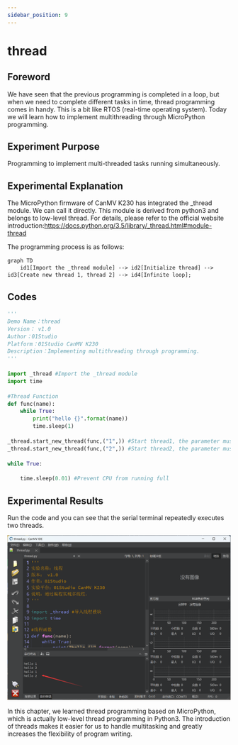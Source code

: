 ```yaml
---
sidebar_position: 9
---
```


# thread

## Foreword
We have seen that the previous programming is completed in a loop, but when we need to complete different tasks in time, thread programming comes in handy. This is a bit like RTOS (real-time operating system). Today we will learn how to implement multithreading through MicroPython programming.

## Experiment Purpose
Programming to implement multi-threaded tasks running simultaneously.

## Experimental Explanation

The MicroPython firmware of CanMV K230 has integrated the _thread module. We can call it directly. This module is derived from python3 and belongs to low-level thread. For details, please refer to the official website introduction:https://docs.python.org/3.5/library/_thread.html#module-thread

The programming process is as follows:

```mermaid
graph TD
    id1[Import the _thread module] --> id2[Initialize thread] --> id3[Create new thread 1, thread 2] --> id4[Infinite loop];
```

## Codes

```python
'''
Demo Name：thread
Version： v1.0
Author：01Studio
Platform：01Studio CanMV K230
Description：Implementing multithreading through programming.
'''

import _thread #Import the _thread module
import time

#Thread Function
def func(name):
    while True:
        print("hello {}".format(name))
        time.sleep(1)

_thread.start_new_thread(func,("1",)) #Start thread1, the parameter must be a tuple
_thread.start_new_thread(func,("2",)) #Start thread2, the parameter must be a tuple

while True:
    
    time.sleep(0.01) #Prevent CPU from running full

```

## Experimental Results

Run the code and you can see that the serial terminal repeatedly executes two threads.

![thread1](./img/thread/thread1.png)

In this chapter, we learned thread programming based on MicroPython, which is actually low-level thread programming in Python3. The introduction of threads makes it easier for us to handle multitasking and greatly increases the flexibility of program writing.